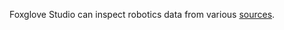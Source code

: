Foxglove Studio can inspect robotics data from various [sources](https://foxglove.dev/docs/studio/connection/data-sources).
